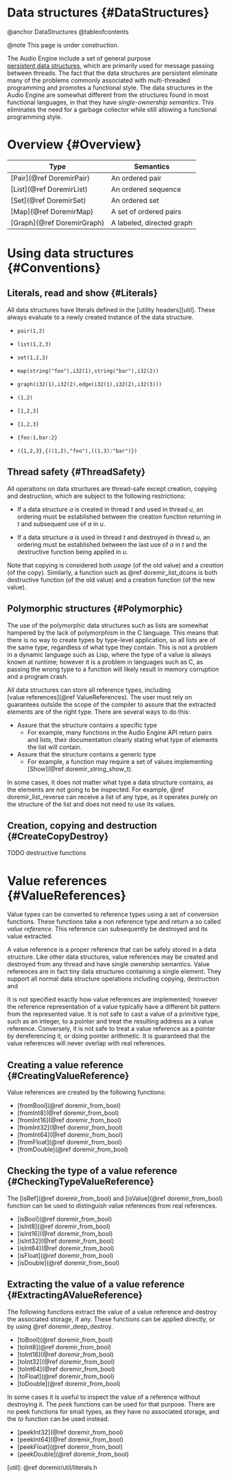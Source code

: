 
# Data structures {#DataStructures}

@anchor DataStructures
@tableofcontents

@note
    This page is under construction.

The Audio Engine include a set of general purpose
[persistent&nbsp;data&nbsp;structures][persistent], which are primarily used for
message passing between threads. The fact that the data structures are persistent
eliminate many of the problems commonly associated with multi-threaded programming
and promotes a functional style. The data structures in the Audio Engine are
somewhat different from the structures found in most functional languages, in that
they have *single-ownership semantics*. This eliminates the need for a garbage
collector while still allowing a functional programming style.


# Overview {#Overview}

Type                           | Semantics
-------------------------------|------------------------------------------------------
[Pair](@ref DoremirPair)       | An ordered pair
[List](@ref DoremirList)       | An ordered sequence
[Set](@ref DoremirSet)         | An ordered set
[Map](@ref DoremirMap)         | A set of ordered pairs
[Graph](@ref DoremirGraph)     | A labeled, directed graph

# Using data structures {#Conventions}

## Literals, read and show {#Literals}

All data structures have literals defined in the [utility&nbsp;headers][util].
These always evaluate to a newly created instance of the data structure.

- `pair(1,2)`
- `list(1,2,3)`
- `set(1,2,3)`
- `map(string("foo"),i32(1),string("bar"),i32(2))`
- `graph(i32(1),i32(2),edge(i32(1),i32(2),i32(3)))`

- `(1,2)`
- `[1,2,3]`
- `{1,2,3}`
- `{foo:1,bar:2}`
- `({1,2,3},{((1,2),"foo"),((1,3):"bar")})`

## Thread safety {#ThreadSafety}

All operations on data structures are thread-safe except creation, copying and
destruction, which are subject to the following restrictions:

* If a data structure *a* is created in thread *t* and used in thread *u*,
  an ordering must be established between the creation function returning
  in *t* and subsequent use of *a* in *u*.

* If a data structure *a* is used in thread *t* and destroyed in thread *u*,
  an ordering must be established between the last use of *a* in *t* and 
  the destructive function being applied in *u*.

Note that copying is considered both *usage* (of the old value) and a *creation*
(of the copy). Similarly, a function such as @ref doremir_list_dcons is both
destructive function (of the old value) and a creation function (of the new value).


## Polymorphic structures {#Polymorphic}

The use of the polymorphic data structures such as lists are somewhat hampered by
the lack of polymorphism in the C language. This means that there is no way to
create types by type-level application, so all lists are of the same type,
regardless of what type they contain. This is not a problem in a dynamic language
such as Lisp, where the type of a value is always known at runtime; however it is a
problem in languages such as C, as passing the wrong type to a function will likely
result in memory corruption and a program crash.

All data structures can store all reference types, including
[value&nbsp;references](@ref ValueReferences). The user must rely on guarantees
outside the scope of the compiler to assure that the extracted elements are of the
right type. There are several ways to do this:

* Assure that the structure contains a specific type
    * For example, many functions in the Audio Engine API return pairs and lists, their
      documentation clearly stating what type of elements the list will contain.
* Assure that the structure contains a generic type
    * For example, a function may require a set of values implementing [Show](@ref doremir_string_show_t).

In some cases, it does not matter what type a data structure contains, as the
elements are not going to be inspected. For example, @ref doremir_list_reverse can
receive a list of any type, as it operates purely on the structure of the list and
does not need to use its values.


## Creation, copying and destruction {#CreateCopyDestroy}

TODO destructive functions

# Value references {#ValueReferences}

Value types can be converted to reference types using a set of conversion
functions. These functions take a non reference type and return a so called *value
reference*. This reference can subsequently be destroyed and its value extracted.

A value reference is a proper reference that can be safely stored in a data
structure. Like other data structures, value references may be created and
destroyed from any thread and have single ownership semantics. Value references are
in fact tiny data structures containing a single element. They support all normal
data structure operations including copying, destruction and

It is not specified exactly how value references are implemented; however the
reference representation of a value typically have a different bit pattern from the
represented value. It is not safe to cast a value of a primitive type, such as an
integer, to a pointer and treat the resulting address as a value reference.
Conversely, it is not safe to treat a value reference as a pointer by dereferencing
it, or doing pointer arithmetic. It is guaranteed that the value references will
never overlap with real references. 

## Creating a value reference {#CreatingValueReference}

Value references are created by the following functions:

* [fromBool](@ref doremir_from_bool)
* [fromInt8](@ref doremir_from_bool)
* [fromInt16](@ref doremir_from_bool)
* [fromInt32](@ref doremir_from_bool)
* [fromInt64](@ref doremir_from_bool)
* [fromFloat](@ref doremir_from_bool)
* [fromDouble](@ref doremir_from_bool)


## Checking the type of a value reference {#CheckingTypeValueReference}

The [isRef](@ref doremir_from_bool) and [isValue](@ref doremir_from_bool) function
can be used to distinguish value references from real references.

* [isBool](@ref doremir_from_bool)
* [isInt8](@ref doremir_from_bool)
* [isInt16](@ref doremir_from_bool)
* [isInt32](@ref doremir_from_bool)
* [isInt64](@ref doremir_from_bool)
* [isFloat](@ref doremir_from_bool)
* [isDouble](@ref doremir_from_bool)

## Extracting the value of a value reference {#ExtractingAValueReference}

The following functions extract the value of a value reference and destroy the associated
storage, if any. These functions can be applied directly, or by using 
@ref doremir_deep_destroy.

* [toBool](@ref doremir_from_bool)
* [toInt8](@ref doremir_from_bool)
* [toInt16](@ref doremir_from_bool)
* [toInt32](@ref doremir_from_bool)
* [toInt64](@ref doremir_from_bool)
* [toFloat](@ref doremir_from_bool)
* [toDouble](@ref doremir_from_bool)

In some cases it is useful to inspect the value of a reference without destroying it.
The *peek* functions can be used for that purpose. There are no peek functions for
small types, as they have no associated storage, and the *to* function can be used instead.

* [peekInt32](@ref doremir_from_bool)
* [peekInt64](@ref doremir_from_bool)
* [peekFloat](@ref doremir_from_bool)
* [peekDouble](@ref doremir_from_bool)


[persistent]: http://en.wikipedia.org/wiki/Persistent_data_structure
[util]: @ref doremir/util/literals.h
